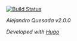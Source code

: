 [![Build Status](https://travis-ci.org/alejandroq/terraincognita-website.svg?branch=master)](https://travis-ci.org/alejandroq/terraincognita-website)

_Alejandro Quesada v2.0.0_

_Developed with [Hugo](https://gohugo.io/)_
